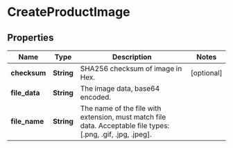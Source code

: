 
# CreateProductImage

## Properties
Name | Type | Description | Notes
------------ | ------------- | ------------- | -------------
**checksum** | **String** | SHA256 checksum of image in Hex. |  [optional]
**file_data** | **String** | The image data, base64 encoded. | 
**file_name** | **String** | The name of the file with extension, must match file data.  Acceptable file types:  [.png, .gif, .jpg, .jpeg]. | 



